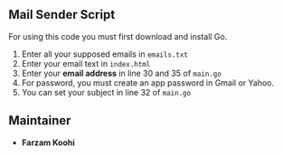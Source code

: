## Mail Sender Script
For using this code you must first download and install Go.

1. Enter all your supposed emails in `emails.txt`
2. Enter your email text in `index.html`
3. Enter your **email address** in line 30 and 35 of `main.go`
4. For password, you must create an app password in Gmail or Yahoo.
5. You can set your subject in line 32 of `main.go`


## Maintainer

* __Farzam Koohi__
